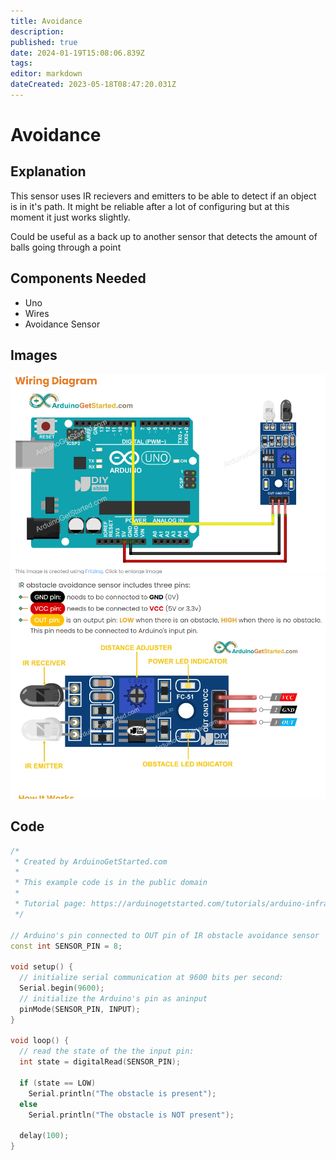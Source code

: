 ```yaml
---
title: Avoidance
description: 
published: true
date: 2024-01-19T15:08:06.839Z
tags: 
editor: markdown
dateCreated: 2023-05-18T08:47:20.031Z
---
```


# Avoidance
## Explanation
This sensor uses IR recievers and emitters to be able to detect if an object is in it's path. It might be reliable after a lot of configuring but at this moment it just works slightly.

Could be useful as a back up to another sensor that detects the amount of balls going through a point
## Components Needed
- Uno
- Wires
- Avoidance Sensor
## Images
![image_2023-05-18_094624942.png](/image_2023-05-18_094624942.png)
![image_2023-05-18_094651971.png](/image_2023-05-18_094651971.png)
## Code
``` C++
/*
 * Created by ArduinoGetStarted.com
 *
 * This example code is in the public domain
 *
 * Tutorial page: https://arduinogetstarted.com/tutorials/arduino-infrared-obstacle-avoidance-sensor
 */

// Arduino's pin connected to OUT pin of IR obstacle avoidance sensor
const int SENSOR_PIN = 8;

void setup() {
  // initialize serial communication at 9600 bits per second:
  Serial.begin(9600);
  // initialize the Arduino's pin as aninput
  pinMode(SENSOR_PIN, INPUT);
}

void loop() {
  // read the state of the the input pin:
  int state = digitalRead(SENSOR_PIN);

  if (state == LOW)
    Serial.println("The obstacle is present");
  else
    Serial.println("The obstacle is NOT present");

  delay(100);
}

```